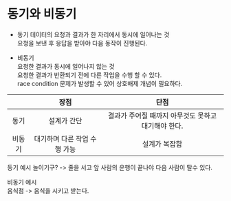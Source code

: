 # 동기와 비동기

- 동기
  데이터의 요청과 결과가 한 자리에서 동시에 일어나는 것  
  요청을 보낸 후 응답을 받아야 다음 동작이 진행된다.

- 비동기  
  요청한 결과가 동시에 일어나지 않는 것  
  요청한 결과가 반환되기 전에 다른 작업을 수행 할 수 있다.  
  race condition 문제가 발생할 수 있어 상호배제 개념이 필요하다.

|        |             장점             |                        단점                         |
| :----: | :--------------------------: | :-------------------------------------------------: |
|  동기  |         설계가 간단          | 결과가 주어질 때까지 아무것도 못하고 대기해야 한다. |
| 비동기 | 대기하며 다른 작업 수행 가능 |                    설계가 복잡함                    |

동기 예시
놀이기구? -> 줄을 서고 앞 사람의 운행이 끝나야 다음 사람이 탈수 있다.

비동기 예시  
음식점 -> 음식을 시키고 받는다.
